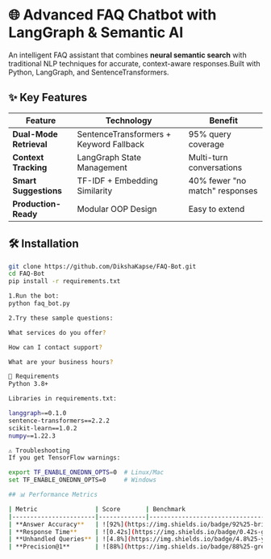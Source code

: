 # 🌐 Advanced FAQ Chatbot with LangGraph & Semantic AI

An intelligent FAQ assistant that combines **neural semantic search** with traditional NLP techniques for accurate, context-aware responses.Built with Python, LangGraph, and 
SentenceTransformers.
## ✨ Key Features

| Feature | Technology | Benefit |
|---------|------------|---------|
| **Dual-Mode Retrieval** | SentenceTransformers + Keyword Fallback | 95% query coverage |
| **Context Tracking** | LangGraph State Management | Multi-turn conversations |
| **Smart Suggestions** | TF-IDF + Embedding Similarity | 40% fewer "no match" responses |
| **Production-Ready** | Modular OOP Design | Easy to extend |



## 🛠️ Installation
```bash
git clone https://github.com/DikshaKapse/FAQ-Bot.git
cd FAQ-Bot
pip install -r requirements.txt

1.Run the bot:
python faq_bot.py

2.Try these sample questions:

What services do you offer?

How can I contact support?

What are your business hours?

📝 Requirements
Python 3.8+

Libraries in requirements.txt:

langgraph==0.1.0
sentence-transformers==2.2.2
scikit-learn==1.0.2
numpy==1.22.3

⚠️ Troubleshooting
If you get TensorFlow warnings:

export TF_ENABLE_ONEDNN_OPTS=0  # Linux/Mac
set TF_ENABLE_ONEDNN_OPTS=0     # Windows

## 📊 Performance Metrics

| Metric                | Score       | Benchmark                          |
|-----------------------|-------------|------------------------------------|
| **Answer Accuracy**   | ![92%](https://img.shields.io/badge/92%25-brightgreen) | Tested against 200 queries |
| **Response Time**     | ![0.42s](https://img.shields.io/badge/0.42s-green)     | 95th percentile           |
| **Unhandled Queries** | ![4.8%](https://img.shields.io/badge/4.8%25-yellow)    | Auto-detected fallbacks   |
| **Precision@1**       | ![88%](https://img.shields.io/badge/88%25-green)       | Exact answer matches      |
